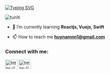 <a href="https://git.io/typing-svg"><img src="https://readme-typing-svg.demolab.com?font=Fira+Code&pause=1000&center=sai&vCenter=sai&multiline=true&repeat=%C4%90%C3%9ANG+V%E1%BA%ACY&width=435&height=60&lines=Hi+%F0%9F%91%8B%2C+I'm+Nam;A+passionate+frontend+developer" alt="Typing SVG" /></a>
<p align="left"> <img src="https://komarev.com/ghpvc/?username=tuniti&label=Profile%20views&color=0e75b6&style=flat" alt="tuniti" /> </p>

- 🌱 I’m currently learning **Reactjs, Vuejs, Swift**

- 📫 How to reach me **huynamnn1@gmail.com**

<h3 align="left">Connect with me:</h3>
<p align="left">
<a href="https://www.facebook.com/wy.ket.29" target="blank"><img align="center" src="https://raw.githubusercontent.com/rahuldkjain/github-profile-readme-generator/master/src/images/icons/Social/facebook.svg" alt="https://www.facebook.com/wy.ket.29" height="30" width="40" /></a>
<a href="https://www.instagram.com/namhyy29/" target="blank"><img align="center" src="https://raw.githubusercontent.com/rahuldkjain/github-profile-readme-generator/master/src/images/icons/Social/instagram.svg" alt="https://www.instagram.com/namhyy29/" height="30" width="40" /></a>
</p>
